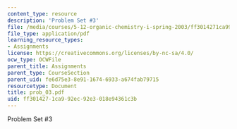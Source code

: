```yaml
---
content_type: resource
description: 'Problem Set #3'
file: /media/courses/5-12-organic-chemistry-i-spring-2003/ff3014271ca992ec92e3018e94361c3b_prob_03.pdf
file_type: application/pdf
learning_resource_types:
- Assignments
license: https://creativecommons.org/licenses/by-nc-sa/4.0/
ocw_type: OCWFile
parent_title: Assignments
parent_type: CourseSection
parent_uid: fe6d75e3-8e91-1674-6933-a674fab79715
resourcetype: Document
title: prob_03.pdf
uid: ff301427-1ca9-92ec-92e3-018e94361c3b
---
```

Problem Set #3